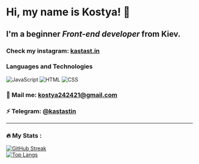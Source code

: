 # Hi, my name is **Kostya**! 👋
## I'm a beginner *Front-end developer* from Kiev.
### Check my instagram: [kastast.in](https://www.instagram.com/kastast.in/)
### Languages and Technologies
![JavaScript](https://img.shields.io/badge/-JavaScript-090909?style=for-the-badge&logo=JavaScript)
![HTML](https://img.shields.io/badge/-HTML-090909?style=for-the-badge&logo=html5)
![CSS](https://img.shields.io/badge/-CSS-090909?style=for-the-badge&logo=css3)
### 💬 Mail me: kostya242421@gmail.com
### ⚡ Telegram: [@kastastin](https://t.me/kastastin)
---
### :fire: My Stats :
[![GitHub Streak](http://github-readme-streak-stats.herokuapp.com?user=kastastin&theme=highcontrast&ring=DDEB14&fire=DDEB14&currStreakLabel=DDEB14)](https://git.io/streak-stats)\
[![Top Langs](https://github-readme-stats.vercel.app/api/top-langs/?username=kastastin&layout=default&theme=highcontrast&hide=php,jupyter%20notebook)](https://github.com/anuraghazra/github-readme-stats)
